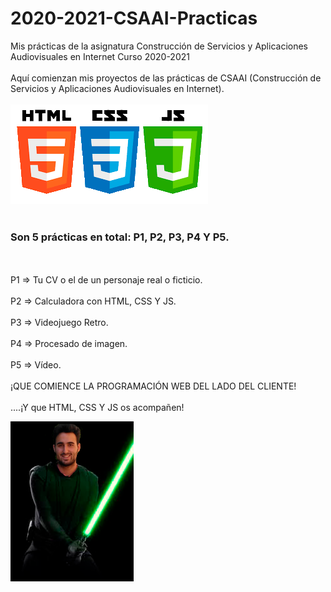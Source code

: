 # 2020-2021-CSAAI-Practicas
Mis prácticas de la asignatura Construcción de Servicios y Aplicaciones Audiovisuales en Internet Curso 2020-2021
<br>
<br>
Aquí comienzan mis proyectos de las prácticas de CSAAI (Construcción de Servicios y Aplicaciones Audiovisuales en Internet).
<br>
<br>
![](ProgWeb.png)
<br>
<br>
### Son 5 prácticas en total: P1, P2, P3, P4 Y P5.
<br>
<br>
P1 => Tu CV o el de un personaje real o ficticio.
<br>
<br>
P2 => Calculadora con HTML, CSS Y JS.
<br>
<br>
P3 => Videojuego Retro.
<br>
<br>
P4 => Procesado de imagen.
<br>
<br>
P5 => Vídeo.
<br>
<br>
¡QUE COMIENCE LA PROGRAMACIÓN WEB DEL LADO DEL CLIENTE!
<br>
<br>
....¡Y que HTML, CSS Y JS os acompañen!

![](AlexStarWars.png)
<br>
<br>